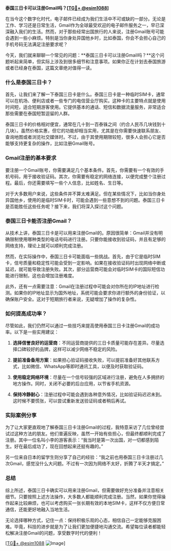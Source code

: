 **泰国三日卡可以注册Gmail吗？[[TG💪+ @esim1088](https://t.me/s/esim1088)]**

在当今这个数字化时代，电子邮件已经成为我们生活中不可或缺的一部分。无论是工作、学习还是日常生活，Gmail作为全球最受欢迎的电子邮件服务之一，早已深深融入我们的生活。然而，对于那些经常出国旅行的人来说，注册Gmail账号可能会遇到一些小麻烦。特别是当你身处异国他乡时，比如泰国，你会不会担心自己的手机号码无法满足注册要求呢？

今天，我们就来聊聊一个常见的问题：**泰国三日卡可以注册Gmail吗？**这个问题听起来简单，但实际上涉及到很多细节和注意事项。如果你正在计划去泰国旅游或者已经身在泰国，这篇文章绝对值得一读。

### 什么是泰国三日卡？

首先，让我们来了解一下泰国三日卡是什么。泰国三日卡是一种临时SIM卡，通常可以在机场、便利店或者一些专门的电信营业厅购买。这种卡的主要特点就是使用时间短，适合短期游客使用。它提供基本的通话、短信和数据流量服务，非常适合那些需要在泰国短暂逗留的人群。

泰国三日卡的价格相对便宜，通常在几十到一百泰铢之间（约合人民币几块钱到十几块）。虽然价格实惠，但它的功能却相当实用，尤其是在你需要快速联系朋友、查询地图或者浏览社交媒体时。不过，由于其使用期限较短，很多人会担心它是否能够支持更复杂的操作，比如注册Gmail账号。

### Gmail注册的基本要求

要注册一个Gmail账号，你需要满足几个基本条件。首先，你需要有一个有效的手机号码，用于接收验证码。其次，你需要有稳定的网络连接，以便完成整个注册过程。最后，你还需要填写一些个人信息，比如姓名、生日等。

对于大多数用户来说，这些条件并不算太难满足。但在某些情况下，比如当你身处异国他乡，使用的是临时SIM卡时，可能会遇到一些意想不到的问题。泰国三日卡是否能胜任这些任务呢？接下来，我们将深入探讨这个问题。

### 泰国三日卡能否注册Gmail？

从技术上讲，泰国三日卡是可以用来注册Gmail的。原因很简单：Gmail并没有明确限制使用哪种类型的电话号码进行注册。只要你能接收到验证码，并且有足够的网络支持，理论上就可以顺利完成注册。

然而，在实际操作中，泰国三日卡可能面临一些挑战。首先，由于它是临时SIM卡，信号质量和稳定性可能会受到一定影响。如果在接收验证码时出现网络中断或延迟，就可能导致注册失败。其次，部分运营商可能会对临时SIM卡的国际短信功能进行限制，这也会增加注册难度。

此外，还有一点需要注意：Gmail在注册过程中可能会对你所在的IP地址进行检测。如果你的IP地址显示为国外地址，系统可能会要求你进行额外的身份验证，以确保账户安全。这对于短期旅行者来说，无疑增加了操作的复杂性。

### 如何提高成功率？

尽管如此，我们仍然可以通过一些技巧来提高使用泰国三日卡注册Gmail的成功率。以下是一些实用建议：

1. **选择信誉良好的运营商**：不同运营商提供的三日卡质量可能存在差异。尽量选择口碑较好的品牌，这样可以减少网络不稳定的风险。
   
2. **提前准备备用方案**：如果担心验证码接收失败，可以提前准备好其他联系方式，比如微信、WhatsApp等即时通讯工具，以便及时获取验证码。

3. **使用稳定网络环境**：尽量在一个信号较强的区域进行注册，避免在人多拥挤的地方操作。同时，关闭不必要的后台应用，以节省手机资源。

4. **保持冷静耐心**：注册过程中可能会遇到各种意外情况，比如验证码迟迟未到。这时候不要慌张，可以尝试重新发送验证码或者稍后再试。

### 实际案例分享

为了让大家更直观地了解泰国三日卡注册Gmail的过程，我特意采访了几位曾经尝试过这种方法的朋友。他们普遍反映，虽然一开始有些担心，但最终都顺利完成了注册。其中一位名叫小李的游客表示：“我当时是第一次出国，对一切都感到陌生。好在最后成功了，现在回想起来还挺有趣的。”

另一位来自日本的留学生则分享了自己的经验：“我之前也用泰国三日卡注册过几次Gmail，感觉没什么大问题。不过有一次因为网络不太好，折腾了半天才搞定。”

### 总结

综上所述，泰国三日卡确实可以用来注册Gmail，但需要做好充分准备并注意相关细节。只要按照上述方法操作，大多数人都能顺利完成注册。当然，如果你觉得操作起来比较麻烦，也可以考虑购买一张长期有效的本地SIM卡，这样不仅方便日常通信，还能更好地融入当地生活。

无论选择哪种方式，记住一点：保持积极乐观的心态，相信自己一定能够克服困难。毕竟，科技的进步就是为了让我们更加便捷地沟通交流。希望每位读者都能轻松解决注册Gmail的问题，享受数字时代的便利！

[[TG💪+ @esim1088](https://t.me/s/esim1088) ![Image](https://i.postimg.cc/4NQfJmqS/Snipaste-2025-05-13-00-14-12.png)]